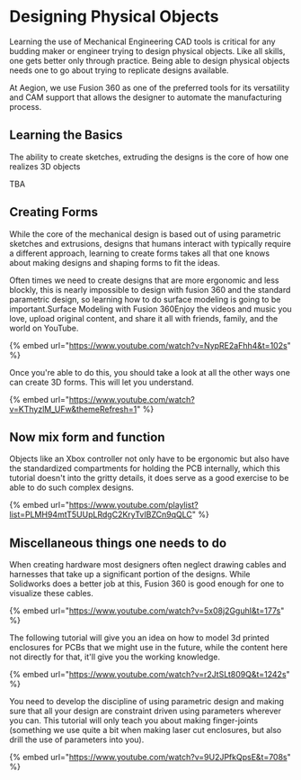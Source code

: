 # Designing Physical Objects

Learning the use of Mechanical Engineering CAD tools is critical for any budding maker or engineer trying to design physical objects. Like all skills, one gets better only through practice. Being able to design physical objects needs one to go about trying to replicate designs available.&#x20;

At Aegion, we use Fusion 360 as one of the preferred tools for its versatility and CAM support that allows the designer to automate the manufacturing process.

## Learning the Basics

The ability to create sketches, extruding the designs is the core of how one realizes 3D objects

TBA

## Creating Forms

While the core of the mechanical design is based out of using parametric sketches and extrusions, designs that humans interact with typically require a different approach, learning to create forms takes all that one knows about making designs and shaping forms to fit the ideas.

Often times we need to create designs that are more ergonomic and less blockly, this is nearly impossible to design with fusion 360 and the standard parametric design, so learning how to do surface modeling is going to be important.Surface Modeling with Fusion 360Enjoy the videos and music you love, upload original content, and share it all with friends, family, and the world on YouTube.

{% embed url="https://www.youtube.com/watch?v=NypRE2aFhh4&t=102s" %}

Once you're able to do this, you should take a look at all the other ways one can create 3D forms. This will let you understand.

{% embed url="https://www.youtube.com/watch?v=KThyzlM_UFw&themeRefresh=1" %}

## Now mix form and function

Objects like an Xbox controller not only have to be ergonomic but also have the standardized compartments for holding the PCB internally, which this tutorial doesn't into the gritty details, it does serve as a good exercise to be able to do such complex designs.

{% embed url="https://www.youtube.com/playlist?list=PLMH94mtT5UUpLRdgC2KryTvIBZCn9qQLC" %}



## Miscellaneous things one needs to do

When creating hardware most designers often neglect drawing cables and harnesses that take up a significant portion of the designs. While Solidworks does a better job at this, Fusion 360 is good enough for one to visualize these cables.



{% embed url="https://www.youtube.com/watch?v=5x08j2GguhI&t=177s" %}

The following tutorial will give you an idea on how to model 3d printed enclosures for PCBs that we might use in the future, while the content here not directly for that, it'll give you the working knowledge.

{% embed url="https://www.youtube.com/watch?v=r2JtSLt809Q&t=1242s" %}

You need to develop the discipline of using parametric design and making sure that all your design are constraint driven using parameters wherever you can. This tutorial will only teach you about making finger-joints (something we use quite a bit when making laser cut enclosures, but also drill the use of parameters into you).



{% embed url="https://www.youtube.com/watch?v=9U2JPfkQpsE&t=708s" %}
